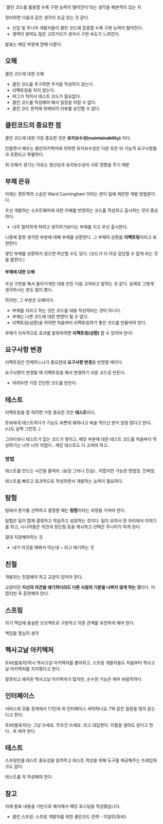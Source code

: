 '클린 코드를 활용할 수록 구현 능력이 떨어진다'라는 생각을 해본적이 있는 지

정리하면 다음과 같은 생각이 조금 있는 것 같다.
- 신입 및 주니어 개발자들이 클린 코드에 집중할 수록 구현 능력이 떨어진다.
- 경력이 쌓여도 많은 고민거리가 생겨서 구현 속도가 느려진다.

발표는 해당 부분에 댇해 다룬다.

## 오해

클린 코드에 대한 오해
- 클린 코드를 추구하면 주석을 작성하지 않는다.
- 리팩토링을 하지 않는다.
- 버그가 적어서 테스트 코드가 필요없다.
- 클린 코드를 작성해야 해서 일정을 지킬 수 없다.
- 클린 코드 원칙에 위배되어 리뷰를 승인할 수 없다.

## 클린코드의 중요한 점

클린 코드에 대한 가장 중요한 것은 **유지보수성(maintainability)** 이다.

만들면서 배우는 클린아키텍처에 의하면 유지보수성은 다른 모든 비 기능적 요구사항들과 호환되고 특별하다.

위 오해가 생기는 이유는 생산성과 유지보수성이 서로 영향을 주기 때문

## 부채 은유

아래는 켄트백의 스승인 Ward Cunningham 이라는 분이 팀에 제안한 개발 방법론이다.

우선 개발하는 소프트웨어에 대한 이해를 반영하는 코드를 작성하고 출시하는 것이 중요하다.
- 너무 철저하게 하려고 생각하기보다는 부채를 지고 우선 출시한다.

나중에 잘못 생각한 부분에 대해 부채를 상환한다. 그 부채의 상환을 **리팩토링**이라고 표현한다.

쌓인 부채를 상환하지 않으면 파산할 수도 있다. (코드가 더 이상 감당할 수 없게 되는 것을 말한다.)

#### 부채에 대한 오해

우선 구현을 해서 돌아가게만 대충 만든 다음 고쳐라고 말하는 것 같다. 실제로 그렇게 생각하시는 분도 많이 봤다.

하지만, 그 부분은 오해이다.
- 부채를 지라고 하는 것은 코드를 대충 작성하라는 것이 아니다.
- 부채는 나쁜 코드에 대한 변명이 될 수 없다.
- 리팩토링(상환)을 하려면 처음부터 리팩토링하기 좋은 코드를 만들어야 한다. 

부채가 지속적으로 효과를 발휘하려면 **리팩토링(상환)** 할 수 있어야 한다!

## 요구사항 변경

리팩토링은 언제하느냐가 중요한데 **요구사항 변경**을 반영할 때이다.

요구사항이 변경될 때 리팩토링을 해서 변경하기 쉬운 코드로 만든다.
- 어려우면 가장 간단한 코드를 만든다.

## 테스트

리팩토링을 잘 하려면 가장 중요한 것은 **테스트**이다.

토비에게 테스트하다가 기능도 바쁜데 왜하냐고 욕을 먹으신 분이 엄청 많다고 한다.. (나도 살짝 그런듯..)

그러다보니 테스트가 없는 코드가 쌓이고, 해당 부분에 대한 테스트 코드를 처음부터 작성하기는 너무 너무 어렵다.. 깨진 테스트도 다 고쳐야 하고..

### 방법

테스트를 만드는 시간을 줄여라. (농담 그러나 진심).. 어렵지만 가능한 방법임. 진짜임

테스트를 빠르고 효과적으로 작성하면서 개발하는 능력이 필요하다.

## 탐험

팀에서 뭔가를 선택하고 결정할 때는 **탐험**이라는 과정을 거쳐야 한다.

탐험은 팀이 함께 결정하고 학습하고 성장하는 것이다.
팀이 모여서 한 자리에서 이야기를 하고, 시니어들은 의견과 장단점 등을 제시하고 선택은 주니어가 하게 된다.

절대 지양해야하는 것
- 내가 이것을 해봐서 아는데 ~ 라고 얘기하는 것

## 친절

개발자는 친절해야 하고 교양이 있어야 한다.

교양이란 **자신의 의견을 얘기하더라도 다른 사람의 기분을 나쁘지 않게 하는 것**이다.
어렵지만 꼭 훈련해야 한다.

## 스프링

자기 책임에 충실한 오브젝트로 구분하고 의존 관계를 유연하게 해야 한다.

책임을 열심히 생각

## 헥사고날 아키텍처

토비(발표자)역시 헥사고날 아키텍처를 좋아하고, 스프링 개발자들도 처음부터 헥사고날 아키텍처를 지지했다고 한다.

잘못되고 왜곡된 헥사고날 아키텍처가 많지만, 순수한 기능은 매우 바람직하다.

## 인터페이스

서비스와 모듈 경계에서 1:1인데 꼭 인터페이스 써야하나요..?와 같은 질문을 많이 듣는다고 한다.

토비(발표자)는 그냥 쓰세요. 무조건 쓰세요. 라고 대답한다. 이름을 걸어도 된다고 한다.. 꼭 써야 한다.

## 테스트

스프링만큼 테스트 중요성을 알려주고 테스트 작성을 위해 도구를 제공해주는 프레임워크도 없다.

테스트를 꼭 작성해야 한다.

## 참고

아래 발표 내용을 기반으로 해석해서 해당 포스팅을 작성했습니다.
- 클린 스프링: 스프링 개발자를 위한 클린코드 전략 - 이일민(토비)
